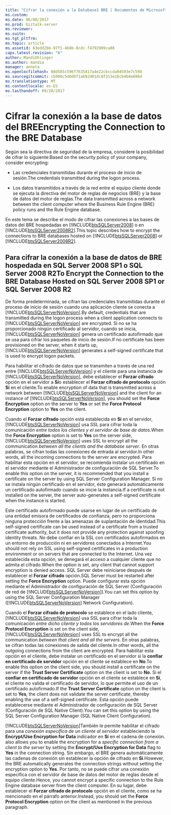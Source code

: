 ```yaml
---
title: "Cifrar la conexión a la Database1 BRE | Documentos de Microsoft"
ms.custom: 
ms.date: 06/08/2017
ms.prod: biztalk-server
ms.reviewer: 
ms.suite: 
ms.tgt_pltfrm: 
ms.topic: article
ms.assetid: 63edd2bb-97f1-4b8b-8cdc-f4792909ca86
caps.latest.revision: "6"
author: MandiOhlinger
ms.author: mandia
manager: anneta
ms.openlocfilehash: 0dd585c596f7635417a4e22cbccda04593e7c598
ms.sourcegitcommit: cb908c540d8f1a692d01dc8f313e16cb4b4e696d
ms.translationtype: MT
ms.contentlocale: es-ES
ms.lasthandoff: 09/20/2017
---
```

# <a name="encrypting-the-connection-to-the-bre-database"></a><span data-ttu-id="c67c7-102">Cifrar la conexión a la base de datos del BRE</span><span class="sxs-lookup"><span data-stu-id="c67c7-102">Encrypting the Connection to the BRE Database</span></span>
<span data-ttu-id="c67c7-103">Según sea la directiva de seguridad de la empresa, considere la posibilidad de cifrar lo siguiente:</span><span class="sxs-lookup"><span data-stu-id="c67c7-103">Based on the security policy of your company, consider encrypting:</span></span>  
  
-   <span data-ttu-id="c67c7-104">Las credenciales transmitidas durante el proceso de inicio de sesión.</span><span class="sxs-lookup"><span data-stu-id="c67c7-104">The credentials transmitted during the logon process.</span></span>  
  
-   <span data-ttu-id="c67c7-105">Los datos transmitidos a través de la red entre el equipo cliente donde se ejecuta la directiva del motor de reglas de negocios (BRE) y la base de datos del motor de reglas.</span><span class="sxs-lookup"><span data-stu-id="c67c7-105">The data transmitted across a network between the client computer where the Business Rule Engine (BRE) policy runs and the Rule Engine database.</span></span>  
  
 <span data-ttu-id="c67c7-106">En este tema se describe el modo de cifrar las conexiones a las bases de datos del BRE hospedadas en [!INCLUDE[btsSQLServer2008](../includes/btssqlserver2008-md.md)] o en [!INCLUDE[btsSQLServer2008R2](../includes/btssqlserver2008r2-md.md)].</span><span class="sxs-lookup"><span data-stu-id="c67c7-106">This topic describes how to encrypt the connections to BRE databases hosted on [!INCLUDE[btsSQLServer2008](../includes/btssqlserver2008-md.md)] or [!INCLUDE[btsSQLServer2008R2](../includes/btssqlserver2008r2-md.md)].</span></span>  
  
## <a name="to-encrypt-the-connection-to-the-bre-database-hosted-on-sql-server-2008-sp1-or-sql-server-2008-r2"></a><span data-ttu-id="c67c7-107">Para cifrar la conexión a la base de datos de BRE hospedada en SQL Server 2008 SP1 o SQL Server 2008 R2</span><span class="sxs-lookup"><span data-stu-id="c67c7-107">To Encrypt the Connection to the BRE Database Hosted on SQL Server 2008 SP1 or SQL Server 2008 R2</span></span>  
 <span data-ttu-id="c67c7-108">De forma predeterminada, se cifran las credenciales transmitidas durante el proceso de inicio de sesión cuando una aplicación cliente se conecta a [!INCLUDE[btsSQLServerNoVersion](../includes/btssqlservernoversion-md.md)].</span><span class="sxs-lookup"><span data-stu-id="c67c7-108">By default, credentials that are transmitted during the logon process when a client application connects to [!INCLUDE[btsSQLServerNoVersion](../includes/btssqlservernoversion-md.md)] are encrypted.</span></span> <span data-ttu-id="c67c7-109">Si no se ha proporcionado ningún certificado al servidor, cuando se inicia, [!INCLUDE[btsSQLServerNoVersion](../includes/btssqlservernoversion-md.md)] genera un certificado autofirmado que se usa para cifrar los paquetes de inicio de sesión.</span><span class="sxs-lookup"><span data-stu-id="c67c7-109">If no certificate has been provisioned on the server, when it starts up, [!INCLUDE[btsSQLServerNoVersion](../includes/btssqlservernoversion-md.md)] generates a self-signed certificate that is used to encrypt logon packets.</span></span>  
  
 <span data-ttu-id="c67c7-110">Para habilitar el cifrado de datos que se transmiten a través de una red entre [!INCLUDE[btsSQLServerNoVersion](../includes/btssqlservernoversion-md.md)] y el cliente para una instancia de [!INCLUDE[btsSQLServerNoVersion](../includes/btssqlservernoversion-md.md)], debe establecer el **Forzar cifrado** opción en el servidor a **Sí**o establecer el **Forzar cifrado de protocolo** opción **Sí** en el cliente.</span><span class="sxs-lookup"><span data-stu-id="c67c7-110">To enable encryption of data that is transmitted across a network between [!INCLUDE[btsSQLServerNoVersion](../includes/btssqlservernoversion-md.md)] and the client for an instance of [!INCLUDE[btsSQLServerNoVersion](../includes/btssqlservernoversion-md.md)], you should set the **Force Encryption** option on the server to **Yes** or set the **Force Protocol Encryption** option to **Yes** on the client.</span></span>  
  
 <span data-ttu-id="c67c7-111">Cuando el **Forzar cifrado** opción está establecida en **Sí** en el servidor, [!INCLUDE[btsSQLServerNoVersion](../includes/btssqlservernoversion-md.md)] usa SSL para cifrar toda la comunicación *entre todos los clientes y el servidor de base de datos*.</span><span class="sxs-lookup"><span data-stu-id="c67c7-111">When the **Force Encryption** option is set to **Yes** on the server side, [!INCLUDE[btsSQLServerNoVersion](../includes/btssqlservernoversion-md.md)] uses SSL to encrypt all the communication *between all the clients and the database server*.</span></span> <span data-ttu-id="c67c7-112">En otras palabras, se cifran todas las conexiones de entrada al servidor.</span><span class="sxs-lookup"><span data-stu-id="c67c7-112">In other words, all the incoming connections to the server are encrypted.</span></span> <span data-ttu-id="c67c7-113">Para habilitar esta opción en el servidor, se recomienda instalar un certificado en el servidor mediante el Administrador de configuración de SQL Server.</span><span class="sxs-lookup"><span data-stu-id="c67c7-113">To enable this option on the server, it is recommended that you install a certificate on the server by using SQL Server Configuration Manager.</span></span> <span data-ttu-id="c67c7-114">Si no se instala ningún certificado en el servidor, éste generará automáticamente un certificado autofirmado cuando se inicie la instancia.</span><span class="sxs-lookup"><span data-stu-id="c67c7-114">If a certificate is not installed on the server, the server auto-generates a self-signed certificate when the instance is started.</span></span>  
  
 <span data-ttu-id="c67c7-115">Este certificado autofirmado puede usarse en lugar de un certificado de una entidad emisora de certificados de confianza, pero no proporciona ninguna protección frente a las amenazas de suplantación de identidad.</span><span class="sxs-lookup"><span data-stu-id="c67c7-115">This self-signed certificate can be used instead of a certificate from a trusted certificate authority, but it does not provide any protection against spoofing identity threats.</span></span> <span data-ttu-id="c67c7-116">No debe confiar en la SSL con certificados autofirmados en un entorno de producción ni en servidores conectados a Internet.</span><span class="sxs-lookup"><span data-stu-id="c67c7-116">You should not rely on SSL using self-signed certificates in a production environment or on servers that are connected to the Internet.</span></span> <span data-ttu-id="c67c7-117">Una vez establecida esta opción, se denegará el acceso a cualquier cliente que no admita el cifrado.</span><span class="sxs-lookup"><span data-stu-id="c67c7-117">When the option is set, any client that cannot support encryption is denied access.</span></span> <span data-ttu-id="c67c7-118">SQL Server debe reiniciarse después de establecer el **Forzar cifrado** opción.</span><span class="sxs-lookup"><span data-stu-id="c67c7-118">SQL Server must be restarted after setting the **Force Encryption** option.</span></span> <span data-ttu-id="c67c7-119">Puede configurar esta opción mediante el Administrador de configuración de SQL Server (Configuración de red de [!INCLUDE[btsSQLServerNoVersion](../includes/btssqlservernoversion-md.md)]).</span><span class="sxs-lookup"><span data-stu-id="c67c7-119">You can set this option by using the SQL Server Configuration Manager ([!INCLUDE[btsSQLServerNoVersion](../includes/btssqlservernoversion-md.md)] Network Configuration).</span></span>  
  
 <span data-ttu-id="c67c7-120">Cuando el **Forzar cifrado de protocolo** se establece en el lado cliente, [!INCLUDE[btsSQLServerNoVersion](../includes/btssqlservernoversion-md.md)] usa SSL para cifrar toda la comunicación *entre dicho cliente y todos los servidores de*.</span><span class="sxs-lookup"><span data-stu-id="c67c7-120">When the **Force Protocol Encryption** is set on the client side, [!INCLUDE[btsSQLServerNoVersion](../includes/btssqlservernoversion-md.md)] uses SSL to encrypt all the communication *between that client and all the servers*.</span></span> <span data-ttu-id="c67c7-121">En otras palabras, se cifran todas las conexiones de salida del cliente.</span><span class="sxs-lookup"><span data-stu-id="c67c7-121">In other words, all the outgoing connections from the client are encrypted.</span></span> <span data-ttu-id="c67c7-122">Para habilitar esta opción en el cliente, debe instalar un certificado en el servidor si la **confiar en certificado de servidor** opción en el cliente se establece en **No**.</span><span class="sxs-lookup"><span data-stu-id="c67c7-122">To enable this option on the client side, you should install a certificate on the server if the **Trust Server Certificate** option on the client is set to **No**.</span></span> <span data-ttu-id="c67c7-123">Si el **confiar en certificado de servidor** opción en el cliente se establece en **Sí**, el cliente no valida el certificado de servidor, lo que permite el uso de un certificado autofirmado.</span><span class="sxs-lookup"><span data-stu-id="c67c7-123">If the **Trust Server Certificate** option on the client is set to **Yes**, the client does not validate the server certificate, thereby enabling the use of a self-signed certificate.</span></span> <span data-ttu-id="c67c7-124">Esta opción puede establecerse mediante el Administrador de configuración de SQL Server (Configuración de SQL Native Client).</span><span class="sxs-lookup"><span data-stu-id="c67c7-124">You can set this option by using the SQL Server Configuration Manager (SQL Native Client Configuration).</span></span>  
  
 [!INCLUDE[btsSQLServerNoVersion](../includes/btssqlservernoversion-md.md)]<span data-ttu-id="c67c7-125">También le permite habilitar el cifrado para una *conexión específica de un cliente al servidor* estableciendo la **Encrypt/Use Encryption for Data** indicador en **Sí** en el cadena de conexión.</span><span class="sxs-lookup"><span data-stu-id="c67c7-125"> also allows you to enable the encryption for a *specific connection from a client to the server* by setting the **Encrypt/Use Encryption for Data** flag to **Yes** in the connection string.</span></span> <span data-ttu-id="c67c7-126">Sin embargo, el BRE genera automáticamente las cadenas de conexión sin establecer la opción de cifrado en **Sí**.</span><span class="sxs-lookup"><span data-stu-id="c67c7-126">However, the BRE automatically generates the connection strings without setting the encryption option to **Yes**.</span></span> <span data-ttu-id="c67c7-127">Por tanto, no se puede cifrar una conexión específica con el servidor de base de datos del motor de reglas desde el equipo cliente.</span><span class="sxs-lookup"><span data-stu-id="c67c7-127">Hence, you cannot encrypt a specific connection to the Rule Engine database server from the client computer.</span></span> <span data-ttu-id="c67c7-128">En su lugar, debe establecer el **Forzar cifrado de protocolo** opción en el cliente, como se ha mencionado en el párrafo anterior.</span><span class="sxs-lookup"><span data-stu-id="c67c7-128">Instead, you should set the **Force Protocol Encryption** option on the client as mentioned in the previous paragraph.</span></span>